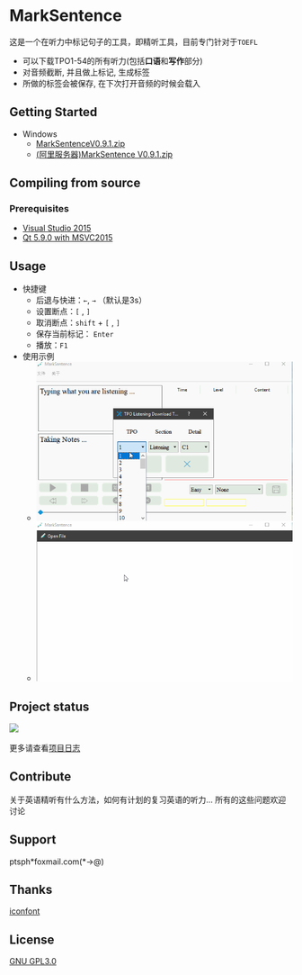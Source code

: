 # MarkSentence 
这是一个在听力中标记句子的工具，即精听工具，目前专门针对于`TOEFL`

- 可以下载TPO1-54的所有听力(包括**口语**和**写作**部分)
- 对音频截断, 并且做上标记, 生成标签
- 所做的标签会被保存, 在下次打开音频的时候会载入

## Getting Started 
- Windows
	- [MarkSentenceV0.9.1.zip](https://github.com/Gltina/MarkSencent/releases/download/V1.0/MarkSentence.V0.9.1.zip)
	- [(阿里服务器)MarkSentence V0.9.1.zip](http://39.97.115.128:8000/SHATOEFL/MarkSentenceV0.9.1.zip)

## Compiling from source
### Prerequisites
- [Visual Studio 2015](ed2k://|file|en_visual_studio_professional_2015_x86_x64_dvd_6846629.iso|4070930432|A40FEC08A6758EEF5957D565EF27F2AD|/)
- [Qt 5.9.0 with MSVC2015](https://mirrors.tuna.tsinghua.edu.cn/qt/official_releases/qt/5.9/5.9.0/qt-opensource-windows-x86-5.9.0.exe)

## Usage
- 快捷键
	- 后退与快进：`←`, `→` （默认是3s）
	- 设置断点：`[` , `]`
	- 取消断点：`shift` + `[` , `]`
	- 保存当前标记： `Enter`
	- 播放：`F1`
- 使用示例
	- ![在线下载](./samples/download.gif)
	- ![精听的基本操作](./samples/listening.gif)

## Project status
![](https://img.shields.io/appveyor/ci/gruntjs/grunt.svg)

更多请查看[项目日志](log/README.md)

## Contribute
关于英语精听有什么方法，如何有计划的复习英语的听力... 所有的这些问题欢迎讨论

## Support
ptsph\*foxmail.com(*->@) 

## Thanks 
[iconfont](https://www.iconfont.cn/home/index)

## License
[GNU GPL3.0](https://github.com/Gltina/MarkSencent/blob/master/LICENSE)
